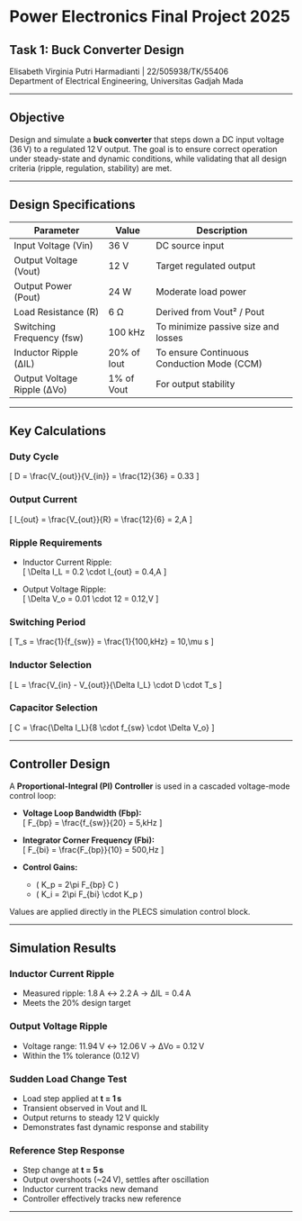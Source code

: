 # Power Electronics Final Project 2025
## Task 1: Buck Converter Design
Elisabeth Virginia Putri Harmadianti | 22/505938/TK/55406  
Department of Electrical Engineering, Universitas Gadjah Mada  

---

## Objective
Design and simulate a **buck converter** that steps down a DC input voltage (36 V) to a regulated 12 V output. The goal is to ensure correct operation under steady-state and dynamic conditions, while validating that all design criteria (ripple, regulation, stability) are met.

---

## Design Specifications

| Parameter                   | Value         | Description                               |
|----------------------------|---------------|-------------------------------------------|
| Input Voltage (Vin)        | 36 V          | DC source input                           |
| Output Voltage (Vout)      | 12 V          | Target regulated output                   |
| Output Power (Pout)        | 24 W          | Moderate load power                       |
| Load Resistance (R)        | 6 Ω           | Derived from Vout² / Pout                 |
| Switching Frequency (fsw)  | 100 kHz       | To minimize passive size and losses       |
| Inductor Ripple (ΔIL)      | 20% of Iout   | To ensure Continuous Conduction Mode (CCM)|
| Output Voltage Ripple (ΔVo)| 1% of Vout    | For output stability                      |

---

## Key Calculations

### Duty Cycle
\[
D = \frac{V_{out}}{V_{in}} = \frac{12}{36} = 0.33
\]

### Output Current
\[
I_{out} = \frac{V_{out}}{R} = \frac{12}{6} = 2\,A
\]

### Ripple Requirements
- Inductor Current Ripple:  
  \[
  \Delta I_L = 0.2 \cdot I_{out} = 0.4\,A
  \]

- Output Voltage Ripple:  
  \[
  \Delta V_o = 0.01 \cdot 12 = 0.12\,V
  \]

### Switching Period
\[
T_s = \frac{1}{f_{sw}} = \frac{1}{100\,kHz} = 10\,\mu s
\]

### Inductor Selection
\[
L = \frac{V_{in} - V_{out}}{\Delta I_L} \cdot D \cdot T_s
\]

### Capacitor Selection
\[
C = \frac{\Delta I_L}{8 \cdot f_{sw} \cdot \Delta V_o}
\]

---

## Controller Design

A **Proportional-Integral (PI) Controller** is used in a cascaded voltage-mode control loop:

- **Voltage Loop Bandwidth (Fbp):**  
  \[
  F_{bp} = \frac{f_{sw}}{20} = 5\,kHz
  \]

- **Integrator Corner Frequency (Fbi):**  
  \[
  F_{bi} = \frac{F_{bp}}{10} = 500\,Hz
  \]

- **Control Gains:**
  - \( K_p = 2\pi F_{bp} C \)
  - \( K_i = 2\pi F_{bi} \cdot K_p \)

Values are applied directly in the PLECS simulation control block.

---

## Simulation Results

### Inductor Current Ripple

- Measured ripple: 1.8 A ↔ 2.2 A → ΔIL = 0.4 A
- Meets the 20% design target

### Output Voltage Ripple

- Voltage range: 11.94 V ↔ 12.06 V → ΔVo = 0.12 V  
- Within the 1% tolerance (0.12 V)

### Sudden Load Change Test

- Load step applied at **t = 1 s**
- Transient observed in Vout and IL
- Output returns to steady 12 V quickly  
- Demonstrates fast dynamic response and stability

### Reference Step Response

- Step change at **t = 5 s**
- Output overshoots (~24 V), settles after oscillation
- Inductor current tracks new demand  
- Controller effectively tracks new reference

---
